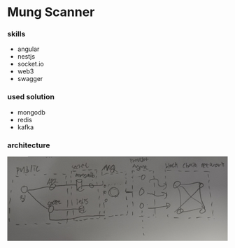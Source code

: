 # Mung Scanner

### skills

* angular
* nestjs
* socket.io
* web3
* swagger

### used solution

* mongodb
* redis
* kafka

### architecture

![](documents/architecture/v1.png)